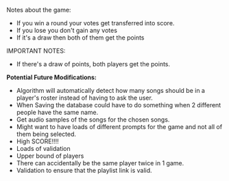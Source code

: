 Notes about the game:

- If you win a round your votes get transferred into score.
- If you lose you don't gain any votes
- If it's a draw then both of them get the points

IMPORTANT NOTES:

- If there's a draw of points, both players get the points.


**Potential Future Modifications:**

- Algorithm will automatically detect how many songs should be in a player's roster instead of having to ask the user.
- When Saving the database could have to do something when 2 different people have the same name.
- Get audio samples of the songs for the chosen songs.
- Might want to have loads of different prompts for the game and not all of them being selected.
- High SCORE!!!!
- Loads of validation
- Upper bound of players
- There can accidentally be the same player twice in 1 game.
- Validation to ensure that the playlist link is valid.